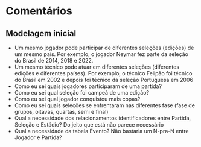 # Comentários

## Modelagem inicial

- Um mesmo jogador pode participar de diferentes seleções (edições) de um mesmo país. Por exemplo, o jogador Neymar fez parte da seleção do Brasil de 2014, 2018 e 2022.
- Um mesmo técnico pode atuar em diferentes seleções (diferentes edições e diferentes países). Por exemplo, o técnico Felipão foi técnico do Brasil em 2002 e depois foi técnico da seleção Portuguesa em 2006
- Como eu sei quais jogadores participaram de uma partida?
- Como eu sei qual seleção foi campeã de uma edição?
- Como eu sei qual jogador conquistou mais copas?
- Como eu sei quais seleções se enfrentaram nas diferentes fase (fase de grupos, oitavas, quartas, semi e final)
- Qual a necessidade dos relacionamentos identificadores entre Partida, Seleção e Estádio? Do jeito que está não parece necessário
- Qual a necessidade da tabela Evento? Não bastaria um N-pra-N entre Jogador e Partida? 
